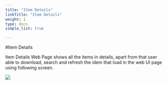 ```yaml
---
title: "Item Details"
linkTitle: "Item Details"
weight: 1
type: docs
simple_list: true

---
```


#Item Details

Item Details Web Page shows all the items in details, apart from that user able to download, search and refresh the idem that load in the web UI page using following screen.

![](/images/UserGuides/Inventory/ItemDetails/Item_details.png)